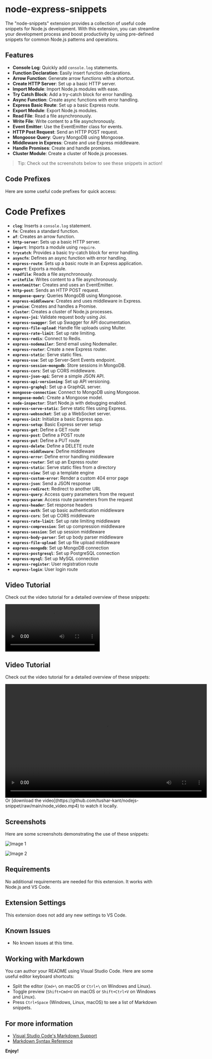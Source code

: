 
# node-express-snippets

The "node-snippets" extension provides a collection of useful code snippets for Node.js development. With this extension, you can streamline your development process and boost productivity by using pre-defined snippets for common Node.js patterns and operations.

## Features

- **Console Log**: Quickly add `console.log` statements.
- **Function Declaration**: Easily insert function declarations.
- **Arrow Function**: Generate arrow functions with a shortcut.
- **Create HTTP Server**: Set up a basic HTTP server.
- **Import Module**: Import Node.js modules with ease.
- **Try Catch Block**: Add a try-catch block for error handling.
- **Async Function**: Create async functions with error handling.
- **Express Basic Route**: Set up a basic Express route.
- **Export Module**: Export Node.js modules.
- **Read File**: Read a file asynchronously.
- **Write File**: Write content to a file asynchronously.
- **Event Emitter**: Use the EventEmitter class for events.
- **HTTP Post Request**: Send an HTTP POST request.
- **Mongoose Query**: Query MongoDB using Mongoose.
- **Middleware in Express**: Create and use Express middleware.
- **Handle Promises**: Create and handle promises.
- **Cluster Module**: Create a cluster of Node.js processes.

> Tip: Check out the screenshots below to see these snippets in action!

## Code Prefixes

Here are some useful code prefixes for quick access:
# Code Prefixes

- **`clog`**: Inserts a `console.log` statement.
- **`fn`**: Creates a standard function.
- **`af`**: Creates an arrow function.
- **`http-server`**: Sets up a basic HTTP server.
- **`import`**: Imports a module using `require`.
- **`trycatch`**: Provides a basic try-catch block for error handling.
- **`asyncfn`**: Defines an async function with error handling.
- **`express-route`**: Sets up a basic route in an Express application.
- **`export`**: Exports a module.
- **`readfile`**: Reads a file asynchronously.
- **`writefile`**: Writes content to a file asynchronously.
- **`eventemitter`**: Creates and uses an EventEmitter.
- **`http-post`**: Sends an HTTP POST request.
- **`mongoose-query`**: Queries MongoDB using Mongoose.
- **`express-middleware`**: Creates and uses middleware in Express.
- **`promise`**: Creates and handles a Promise.
- **`cluster`**: Creates a cluster of Node.js processes.
- **`express-joi`**: Validate request body using Joi.
- **`express-swagger`**: Set up Swagger for API documentation.
- **`express-file-upload`**: Handle file uploads using Multer.
- **`express-rate-limit`**: Set up rate limiting.
- **`express-redis`**: Connect to Redis.
- **`express-nodemailer`**: Send email using Nodemailer.
- **`express-router`**: Create a new Express router.
- **`express-static`**: Serve static files.
- **`express-sse`**: Set up Server-Sent Events endpoint.
- **`express-session-mongodb`**: Store sessions in MongoDB.
- **`express-cors`**: Set up CORS middleware.
- **`express-json-api`**: Serve a simple JSON API.
- **`express-api-versioning`**: Set up API versioning.
- **`express-graphql`**: Set up a GraphQL server.
- **`mongoose-connection`**: Connect to MongoDB using Mongoose.
- **`mongoose-model`**: Create a Mongoose model.
- **`node-inspector`**: Start Node.js with debugging enabled.
- **`express-serve-static`**: Serve static files using Express.
- **`express-websocket`**: Set up a WebSocket server.
- **`express-init`**: Initialize a basic Express app.
- **`express-setup`**: Basic Express server setup
- **`express-get`**: Define a GET route
- **`express-post`**: Define a POST route
- **`express-put`**: Define a PUT route
- **`express-delete`**: Define a DELETE route
- **`express-middleware`**: Define middleware
- **`express-error`**: Define error handling middleware
- **`express-router`**: Set up an Express router
- **`express-static`**: Serve static files from a directory
- **`express-view`**: Set up a template engine
- **`express-custom-error`**: Render a custom 404 error page
- **`express-json`**: Send a JSON response
- **`express-redirect`**: Redirect to another URL
- **`express-query`**: Access query parameters from the request
- **`express-param`**: Access route parameters from the request
- **`express-header`**: Set response headers
- **`express-auth`**: Set up basic authentication middleware
- **`express-cors`**: Set up CORS middleware
- **`express-rate-limit`**: Set up rate limiting middleware
- **`express-compression`**: Set up compression middleware
- **`express-session`**: Set up session middleware
- **`express-body-parser`**: Set up body parser middleware
- **`express-file-upload`**: Set up file upload middleware
- **`express-mongodb`**: Set up MongoDB connection
- **`express-postgresql`**: Set up PostgreSQL connection
- **`express-mysql`**: Set up MySQL connection
- **`express-register`**: User registration route
- **`express-login`**: User login route

## Video Tutorial

Check out the video tutorial for a detailed overview of these snippets:

![node-snippets video](https://github.com/tushar-kant/nodejs-snippet/raw/main/node_video.mp4)



## Video Tutorial

Check out the video tutorial for a detailed overview of these snippets:

<video width="640" height="360" controls autoplay>
  <source src="https://github.com/tushar-kant/nodejs-snippet/raw/main/node_video.mp4" type="video/mp4">
  Your browser does not support the video tag.
</video>
Or [download the video](https://github.com/tushar-kant/nodejs-snippet/raw/main/node_video.mp4) to watch it locally.

## Screenshots

Here are some screenshots demonstrating the use of these snippets:

![Image 1](https://github.com/tushar-kant/nodejs-snippet/raw/main/image1.jpeg)

![Image 2](https://github.com/tushar-kant/nodejs-snippet/raw/main/image2.jpeg)

## Requirements

No additional requirements are needed for this extension. It works with Node.js and VS Code.

## Extension Settings

This extension does not add any new settings to VS Code.

## Known Issues

- No known issues at this time.



## Working with Markdown

You can author your README using Visual Studio Code. Here are some useful editor keyboard shortcuts:

- Split the editor (`Cmd+\` on macOS or `Ctrl+\` on Windows and Linux).
- Toggle preview (`Shift+Cmd+V` on macOS or `Shift+Ctrl+V` on Windows and Linux).
- Press `Ctrl+Space` (Windows, Linux, macOS) to see a list of Markdown snippets.

## For more information

- [Visual Studio Code's Markdown Support](http://code.visualstudio.com/docs/languages/markdown)
- [Markdown Syntax Reference](https://help.github.com/articles/markdown-basics/)

**Enjoy!**
